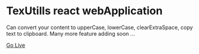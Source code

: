# TexUtills react webApplication

Can convert your content to upperCase, lowerCase, clearExtraSpace, copy text to clipboard.
Many more feature adding soon ...

[Go Live](https://bhavyank89.github.io/learnReact_textUtills_gitHub_deployment/)
